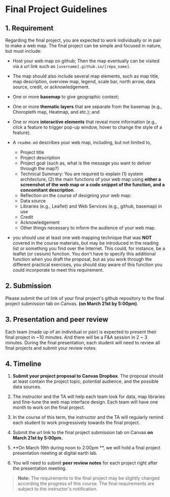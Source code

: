 # Final Project Guidelines

## 1\. Requirement

Regarding the final project, you are expected to work individually or in pair to make a web map. The final project can be simple and focused in nature, but must include:

- Host your web map on github; Then the map eventually can be visited via a url link such as `[username].github.io/[repo_name]`.
- The map should also include several map elements, such as map title, map description, overview map, legend, scale bar, north arrow, data source, credit, or acknowledgement.
- One or more **basemap** to give geographic context;
- One or more **thematic layers** that are separate from the basemap (e.g., Choropleth map, Heatmap, and etc.); and
- One or more **interactive elements** that reveal more information (e.g., click a feature to trigger pop-up window, hover to change the style of a feature).

- A `readme.md` describes your web map, including, but not limited to,
    - Project title
    - Project description
    - Project goal (such as, what is the message you want to deliver through the map?)
    - Technical Summary: You are required to explain (1) system architecture, (2) the main functions of your web map using **either a screenshot of the web map or a code snippet of the function, and a concomitant description**.
    - Reflection on the course of designing your web map:
    - Data source
    - Libraries (e.g., Leaflet) and Web Services (e.g., github, basemap) in use
    - Credit
    - Acknowledgement
    - Other things necessary to inform the audience of your web map.

- you should use at least one web mapping technique that was **NOT** covered in the course materials, but may be introduced in the reading list or something you find over the Internet. This could, for instance, be a leaflet (or cesium) function. You don't have to specify this additional function when you draft the proposal, but as you work through the different practical exercises, you should stay aware of this function you could incorporate to meet this requirement.

## 2\. Submission

Please submit the url link of your final project's github repository to the final project submission tab on Canvas. **(on March 21st by 5:00pm)**.

## 3\. Presentation and peer review

Each team (made up of an individual or pair) is expected to present their final project in ~10 minutes. And there will be a F&A session in 2 ~ 3 minutes.  During the final presentation, each student will need to review all final projects and submit your review notes.


## 4\. Timeline

1. **Submit your project proposal to Canvas Dropbox**. The proposal should at least contain the project topic, potential audience, and the possible data sources.

2. The instructor and the TA will help each team look for data, map libraries and fine-tune the web map interface design. Each team will have one month to work on the final project.

3. In the course of this term, the instructor and the TA will regularly remind each student to work progressively towards the final project.

4. Submit the url link to the final project submission tab on Canvas **on March 21st by 5:00pm.**

5. **On March 19th during noon to 2:00pm **, we will hold a final project presentation meeting at digital earth lab.

6. You will need to submit **peer review notes** for each project right after the presentation meeting.

>  **Note:** The requirements to the final project may be slightly changed according the progress of this course. The final requirements are subject to the instructor's notification.
